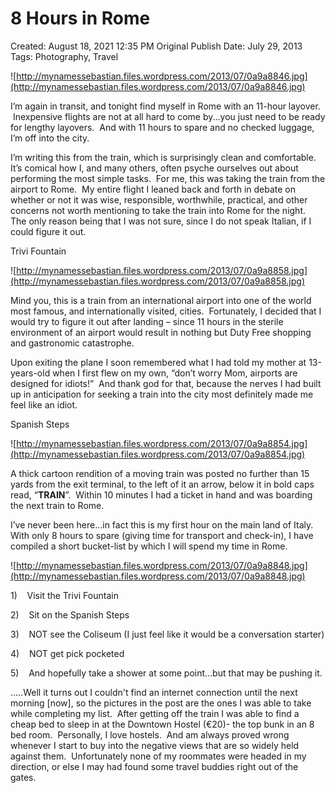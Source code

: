 # 8 Hours in Rome

Created: August 18, 2021 12:35 PM
Original Publish Date: July 29, 2013
Tags: Photography, Travel

![http://mynamessebastian.files.wordpress.com/2013/07/0a9a8846.jpg](http://mynamessebastian.files.wordpress.com/2013/07/0a9a8846.jpg)

I’m again in transit, and tonight find myself in Rome with an 11-hour layover.  Inexpensive flights are not at all hard to come by...you just need to be ready for lengthy layovers.  And with 11 hours to spare and no checked luggage, I’m off into the city.

I’m writing this from the train, which is surprisingly clean and comfortable.  It’s comical how I, and many others, often psyche ourselves out about performing the most simple tasks.  For me, this was taking the train from the airport to Rome.  My entire flight I leaned back and forth in debate on whether or not it was wise, responsible, worthwhile, practical, and other concerns not worth mentioning to take the train into Rome for the night.  The only reason being that I was not sure, since I do not speak Italian, if I could figure it out.

Trivi Fountain

![http://mynamessebastian.files.wordpress.com/2013/07/0a9a8858.jpg](http://mynamessebastian.files.wordpress.com/2013/07/0a9a8858.jpg)

Mind you, this is a train from an international airport into one of the world most famous, and internationally visited, cities.  Fortunately, I decided that I would try to figure it out after landing – since 11 hours in the sterile environment of an airport would result in nothing but Duty Free shopping and gastronomic catastrophe.

Upon exiting the plane I soon remembered what I had told my mother at 13-years-old when I first flew on my own, “don’t worry Mom, airports are designed for idiots!”  And thank god for that, because the nerves I had built up in anticipation for seeking a train into the city most definitely made me feel like an idiot.

Spanish Steps

![http://mynamessebastian.files.wordpress.com/2013/07/0a9a8854.jpg](http://mynamessebastian.files.wordpress.com/2013/07/0a9a8854.jpg)

A thick cartoon rendition of a moving train was posted no further than 15 yards from the exit terminal, to the left of it an arrow, below it in bold caps read, “**TRAIN**”.  Within 10 minutes I had a ticket in hand and was boarding the next train to Rome.

I’ve never been here…in fact this is my first hour on the main land of Italy.  With only 8 hours to spare (giving time for transport and check-in), I have compiled a short bucket-list by which I will spend my time in Rome.

![http://mynamessebastian.files.wordpress.com/2013/07/0a9a8848.jpg](http://mynamessebastian.files.wordpress.com/2013/07/0a9a8848.jpg)

1)    Visit the Trivi Fountain

2)    Sit on the Spanish Steps

3)    NOT see the Coliseum (I just feel like it would be a conversation starter)

4)    NOT get pick pocketed

5)    And hopefully take a shower at some point…but that may be pushing it.

.....Well it turns out I couldn't find an internet connection until the next morning [now], so the pictures in the post are the ones I was able to take while completing my list.  After getting off the train I was able to find a cheap bed to sleep in at the Downtown Hostel (€20)- the top bunk in an 8 bed room.  Personally, I love hostels.  And am always proved wrong whenever I start to buy into the negative views that are so widely held against them.  Unfortunately none of my roommates were headed in my direction, or else I may had found some travel buddies right out of the gates.